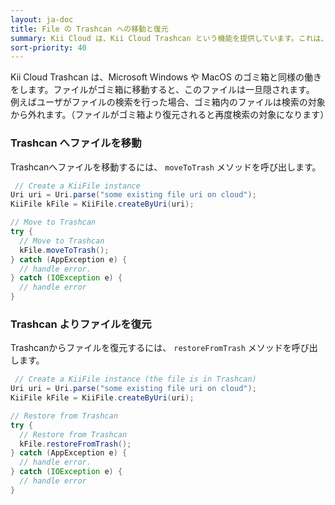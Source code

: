 ```yaml
---
layout: ja-doc
title: File の Trashcan への移動と復元
summary: Kii Cloud は、Kii Cloud Trashcan という機能を提供しています。これは、クライアントで削除された File を一時的に保存しておく「ゴミ箱」に相当します。
sort-priority: 40
---
```

Kii Cloud Trashcan は、Microsoft Windows や MacOS のゴミ箱と同様の働きをします。ファイルがゴミ箱に移動すると、このファイルは一旦隠されます。
例えばユーザがファイルの検索を行った場合、ゴミ箱内のファイルは検索の対象から外れます。（ファイルがゴミ箱より復元されると再度検索の対象になります）

### Trashcan へファイルを移動

Trashcanへファイルを移動するには、 `moveToTrash` メソッドを呼び出します。

```java
 // Create a KiiFile instance
Uri uri = Uri.parse("some existing file uri on cloud");
KiiFile kFile = KiiFile.createByUri(uri);

// Move to Trashcan
try {
  // Move to Trashcan
  kFile.moveToTrash();
} catch (AppException e) {
  // handle error.
} catch (IOException e) {
  // handle error
}
```

### Trashcan よりファイルを復元

Trashcanからファイルを復元するには、 `restoreFromTrash` メソッドを呼び出します。

```java
 // Create a KiiFile instance (the file is in Trashcan)
Uri uri = Uri.parse("some existing file uri on cloud");
KiiFile kFile = KiiFile.createByUri(uri);

// Restore from Trashcan
try {
  // Restore from Trashcan
  kFile.restoreFromTrash();
} catch (AppException e) {
  // handle error.
} catch (IOException e) {
  // handle error
}
```
